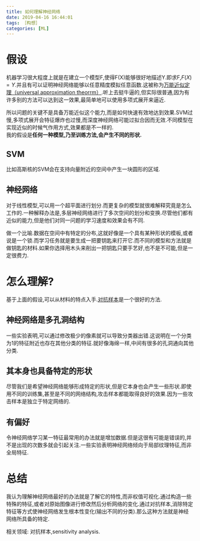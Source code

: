 ```yaml
---
title: 如何理解神经网络
date: 2019-04-16 16:44:01
tags: ［构想］
categories: [ML]
---
```


# 假设
机器学习很大程度上就是在建立一个模型F,使得F(X)能够很好地描述Y.即求F,$F(X)=Y$.并且有可以证明神经网络能够以任意精度模拟任意函数.这被称为[万能近似定理（universal approximation theorrm）](https://blog.csdn.net/guoyunfei20/article/details/78288271).听上去挺牛逼的,但实际很普通,因为有许多别的方法可以达到这一效果,最简单地可以使用多项式展开来逼近.

所以问题的关键不是具备万能近似这个能力,而是如何快速有效地达到效果.SVM过慢,多项式展开会特征爆炸也过慢,而深度神经网络可能过拟合因而无效.不同模型在实现近似的时候气作用方式,效果都是不一样的.  
我的假设是**任何一种模型,乃至训练方法,会产生不同的形状.**

## SVM
比如高斯核的SVM会在支持向量附近的空间中产生一块圆形的区域.

## 神经网络
对于线性模型,可以用一个超平面进行划分.而更复杂的模型就很难解释究竟是怎么工作的.一种解释办法是,多层神经网络进行了多次空间的划分和变换.尽管他们都有近似的能力,但是他们对同一问题的学习速度和效果会有不同.

做一个比喻.数据在空间中有特定的分布,这就好像是一个具有某种形状的模板,或者说是一个锁.而学习任务就是要生成一把要钥匙来打开它.而不同的模型和方法就是做钥匙的材料.如果你选择用木头来削出一把钥匙只要手艺好,也不是不可能,但是一定很费力.

# 怎么理解?
基于上面的假设,可以从材料的特点入手.[对抗样本](https://zhuanlan.zhihu.com/p/42667844)是一个很好的方法.
## 神经网络是多孔洞结构
一些实验表明,可以通过修改极少的像素就可以导致分类器出错.这说明在一个分类为1的特征附近也存在其他分类的特征.就好像海绵一样,中间有很多的孔洞通向其他分类.

## 其本身也具备特定的形状
尽管我们是希望神经网络能够形成特定的形状,但是它本身也会产生一些形状.即使用不同的训练集,甚至是不同的网络结构,攻击样本都能取得良好的效果.因为一些攻击样本是独立于特定网络的.

## 有偏好
令神经网络学习某一特征最常用的办法就是增加数据.但是这很有可能是错误的,并不是出现的次数多就会引起关注.一些实验表明神经网络倾向于局部纹理特征,而非全局特征.


# 总结
我认为理解神经网络最好的办法就是了解它的特性,而非权值可视化.通过构造一些特殊的特征,或者对原始图像进行修改然后分析网络的变化.通过对抗样本,消除特定特征等方式使神经网络发生根本性变化(输出不同的分类).那么这种方法就是神经网络所具备的特定.

相关领域: 对抗样本,sensitivity analysis.